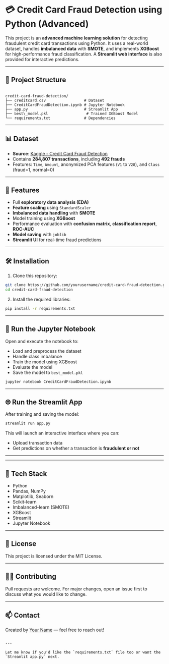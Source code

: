 # 💳 Credit Card Fraud Detection using Python (Advanced)

This project is an **advanced machine learning solution** for detecting fraudulent credit card transactions using Python. It uses a real-world dataset, handles **imbalanced data** with **SMOTE**, and implements **XGBoost** for high-performance fraud classification. A **Streamlit web interface** is also provided for interactive predictions.

---

## 📂 Project Structure

```

credit-card-fraud-detection/
├── creditcard.csv                 # Dataset
├── CreditCardFraudDetection.ipynb # Jupyter Notebook
├── app.py                         # Streamlit App
├── best\_model.pkl                 # Trained XGBoost Model
└── requirements.txt               # Dependencies

````

---

## 📊 Dataset

- **Source**: [Kaggle - Credit Card Fraud Detection](https://www.kaggle.com/mlg-ulb/creditcardfraud)
- Contains **284,807 transactions**, including **492 frauds**
- Features: `Time`, `Amount`, anonymized PCA features (`V1` to `V28`), and `Class` (fraud=1, normal=0)

---

## 🚀 Features

- Full **exploratory data analysis (EDA)**
- **Feature scaling** using `StandardScaler`
- **Imbalanced data handling** with **SMOTE**
- Model training using **XGBoost**
- Performance evaluation with **confusion matrix**, **classification report**, **ROC-AUC**
- **Model saving** with `joblib`
- **Streamlit UI** for real-time fraud predictions

---

## 🛠 Installation

1. Clone this repository:
```bash
git clone https://github.com/yourusername/credit-card-fraud-detection.git
cd credit-card-fraud-detection
````

2. Install the required libraries:

```bash
pip install -r requirements.txt
```

---

## 🧪 Run the Jupyter Notebook

Open and execute the notebook to:

* Load and preprocess the dataset
* Handle class imbalance
* Train the model using XGBoost
* Evaluate the model
* Save the model to `best_model.pkl`

```bash
jupyter notebook CreditCardFraudDetection.ipynb
```

---

## 🌐 Run the Streamlit App

After training and saving the model:

```bash
streamlit run app.py
```

This will launch an interactive interface where you can:

* Upload transaction data
* Get predictions on whether a transaction is **fraudulent or not**

---


---

## 🧠 Tech Stack

* Python
* Pandas, NumPy
* Matplotlib, Seaborn
* Scikit-learn
* Imbalanced-learn (SMOTE)
* XGBoost
* Streamlit
* Jupyter Notebook

---

## 📜 License

This project is licensed under the MIT License.

---

## 🙋‍♂️ Contributing

Pull requests are welcome. For major changes, open an issue first to discuss what you would like to change.

---

## 📫 Contact

Created by [Your Name](https://github.com/yourusername) — feel free to reach out!

```

---

Let me know if you'd like the `requirements.txt` file too or want the `Streamlit app.py` next.
```

